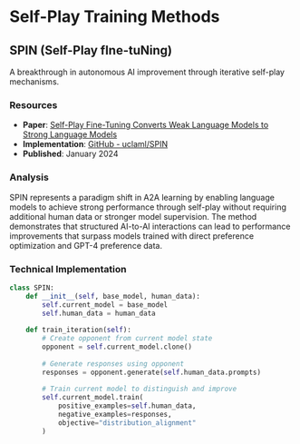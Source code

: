 # Self-Play Training Methods

## SPIN (Self-Play fIne-tuNing)
A breakthrough in autonomous AI improvement through iterative self-play mechanisms.

### Resources
- **Paper**: [Self-Play Fine-Tuning Converts Weak Language Models to Strong Language Models](https://arxiv.org/abs/2401.01335)
- **Implementation**: [GitHub - uclaml/SPIN](https://github.com/uclaml/SPIN)
- **Published**: January 2024

### Analysis
SPIN represents a paradigm shift in A2A learning by enabling language models to achieve strong performance through self-play without requiring additional human data or stronger model supervision. The method demonstrates that structured AI-to-AI interactions can lead to performance improvements that surpass models trained with direct preference optimization and GPT-4 preference data.

### Technical Implementation
```python
class SPIN:
    def __init__(self, base_model, human_data):
        self.current_model = base_model
        self.human_data = human_data
    
    def train_iteration(self):
        # Create opponent from current model state
        opponent = self.current_model.clone()
        
        # Generate responses using opponent
        responses = opponent.generate(self.human_data.prompts)
        
        # Train current model to distinguish and improve
        self.current_model.train(
            positive_examples=self.human_data,
            negative_examples=responses,
            objective="distribution_alignment"
        )
